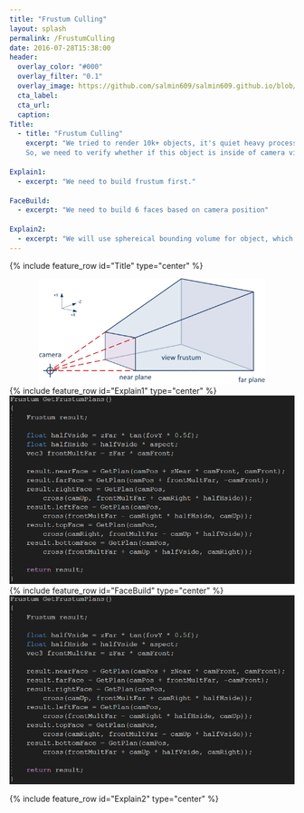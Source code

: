 ```yaml
---
title: "Frustum Culling"
layout: splash
permalink: /FrustumCulling
date: 2016-07-28T15:38:00
header:
  overlay_color: "#000"
  overlay_filter: "0.1"
  overlay_image: https://github.com/salmin609/salmin609.github.io/blob/master/images/GAM400/FrustumCulling/VisualCameraFrustum.png?raw=true
  cta_label:
  cta_url:
  caption:
Title:
  - title: "Frustum Culling"
    excerpt: "We tried to render 10k+ objects, it's quiet heavy process and it doesn't make sense if we also update object that we can't see.\n\n
    So, we need to verify whether if this object is inside of camera view frustum, if not, we don't have to update that object"

Explain1:
  - excerpt: "We need to build frustum first."

FaceBuild:
  - excerpt: "We need to build 6 faces based on camera position"

Explain2:
  - excerpt: "We will use sphereical bounding volume for object, which have it's own radius and center values."
---
```


{% include feature_row id="Title" type="center" %}

<div style="text-align: center">
<img src="https://github.com/salmin609/salmin609.github.io/blob/master/images/GAM400/FrustumCulling/VisualCameraFrustum.png?raw=true" width = "400">
</div>
{% include feature_row id="Explain1" type="center" %}

<div style="text-align: center">
<img src="https://github.com/salmin609/salmin609.github.io/blob/master/images/GAM400/FrustumCulling/BuildFrustum.png?raw=true" width = "600">
</div>
{% include feature_row id="FaceBuild" type="center" %}

<div style="text-align: center">
<img src="https://github.com/salmin609/salmin609.github.io/blob/master/images/GAM400/FrustumCulling/BuildFrustum.png?raw=true" width = "600">
</div>

{% include feature_row id="Explain2" type="center" %}